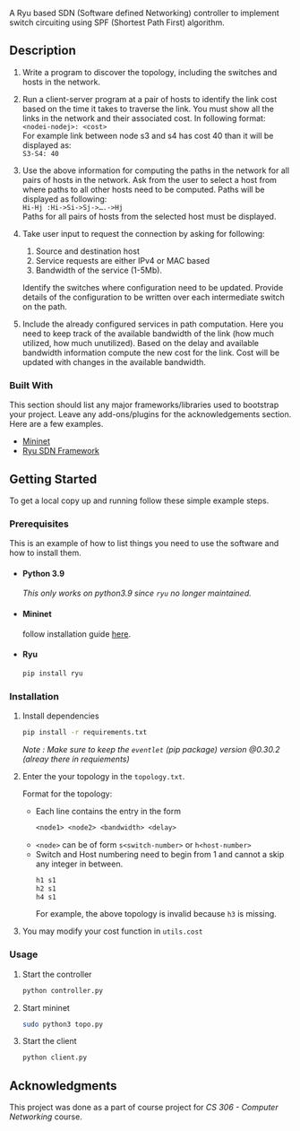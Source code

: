 A Ryu based SDN (Software defined Networking) controller to implement switch circuiting using SPF (Shortest Path First) algorithm.

## Description

1. Write a program to discover the topology, including the switches and hosts in the network.
2. Run a client-server program at a pair of hosts to identify the link cost based on the time it takes to traverse the link. You must show all the links in the network and their associated cost. In following format:  
   `<nodei-nodej>: <cost>`  
   For example link between node s3 and s4 has cost 40 than it will be displayed as:  
   `S3-S4: 40`
3. Use the above information for computing the paths in the network for all pairs of hosts in the network. Ask from the user to select a host from where paths to all other hosts need to be computed. Paths will be displayed as following:  
    `Hi-Hj :Hi->Si->Sj->….->Hj`  
    Paths for all pairs of hosts from the selected host must be displayed.
4. Take user input to request the connection by asking for following:
    1. Source and destination host
    2. Service requests are either IPv4 or MAC based
    3. Bandwidth of the service (1-5Mb).  
    
    Identify the switches where configuration need to be updated. Provide details of the configuration to be written over each intermediate switch on the path.

5. Include the already configured services in path computation. Here you need to keep track of the available bandwidth of the link (how much utilized, how much unutilized). Based on the delay and available bandwidth information compute the new cost for the link. Cost will be updated with changes in the available bandwidth.


### Built With

This section should list any major frameworks/libraries used to bootstrap your project. Leave any add-ons/plugins for the acknowledgements section. Here are a few examples.
* [Mininet](mininet.org)
* [Ryu SDN Framework](ryu-sdn.org)


## Getting Started

To get a local copy up and running follow these simple example steps.


### Prerequisites

This is an example of how to list things you need to use the software and how to install them.
- #### Python 3.9  
  _This only works on python3.9 since `ryu` no longer maintained._
- #### Mininet  
  follow installation guide [here](http://mininet.org/download/).
- #### Ryu
  ```sh
  pip install ryu
  ```


### Installation

1. Install dependencies
   ```sh
   pip install -r requirements.txt
   ```
   _Note : Make sure to keep the `eventlet` (pip package) version @0.30.2 (alreay there in requiements)_
2. Enter the your topology in the `topology.txt`.

    Format for the topology:
    - Each line contains the entry in the form 
        ```txt
        <node1> <node2> <bandwidth> <delay>
        ```
    - `<node>` can be of form `s<switch-number>` or `h<host-number>`
    - Switch and Host numbering need to begin from 1 and cannot a skip any integer in between. 
        ```txt
        h1 s1 
        h2 s1
        h4 s1
        ```
        For example, the above topology is invalid because `h3` is missing.
3. You may modify your cost function in `utils.cost`


### Usage

1. Start the controller
    ```sh
    python controller.py
    ```
2. Start mininet
    ```sh
    sudo python3 topo.py
    ```
3. Start the client
    ```sh
    python client.py
    ```


## Acknowledgments

This project was done as a part of course project for _CS 306 - Computer Networking_ course.